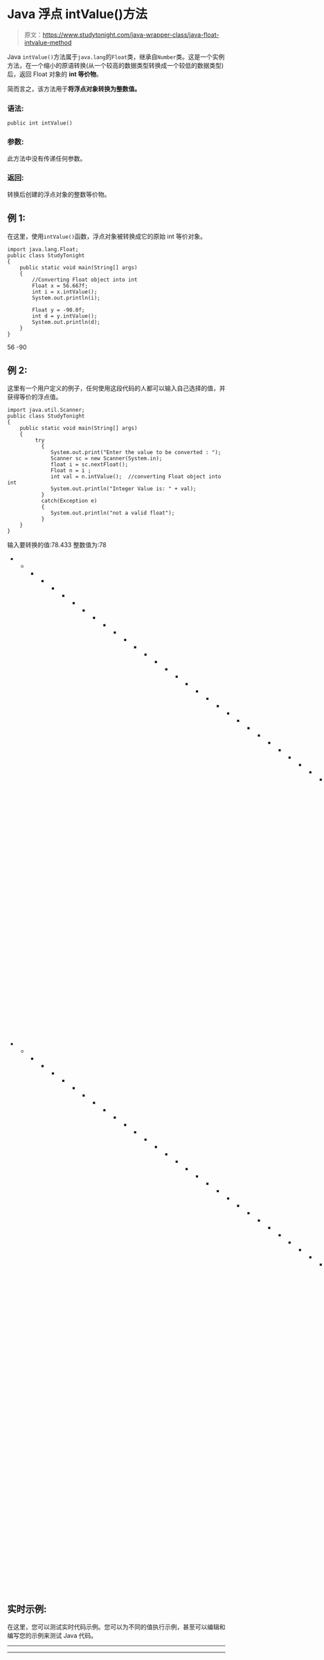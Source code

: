 # Java 浮点 intValue()方法

> 原文：<https://www.studytonight.com/java-wrapper-class/java-float-intvalue-method>

Java `intValue()`方法属于`java.lang`的`Float`类，继承自`Number`类。这是一个实例方法，在一个缩小的原语转换(从一个较高的数据类型转换成一个较低的数据类型)后，返回 Float 对象的 **int 等价物**。

简而言之，该方法用于**将浮点对象转换为整数值。**

### **语法:**

```
public int intValue() 
```

### 参数:

此方法中没有传递任何参数。

### 返回:

转换后创建的浮点对象的整数等价物。

## 例 1:

在这里，使用`intValue()`函数，浮点对象被转换成它的原始 int 等价对象。

```
import java.lang.Float;
public class StudyTonight
{  
    public static void main(String[] args) 
    {  
        //Converting Float object into int
        Float x = 56.667f;
        int i = x.intValue();
        System.out.println(i);

        Float y = -90.0f;  
        int d = y.intValue();  
        System.out.println(d);
    }  
} 
```

56
-90

## 例 2:

这里有一个用户定义的例子，任何使用这段代码的人都可以输入自己选择的值，并获得等价的浮点值。

```
import java.util.Scanner;  
public class StudyTonight
{  
    public static void main(String[] args) 
    {  
         try
           {
              System.out.print("Enter the value to be converted : ");  
              Scanner sc = new Scanner(System.in);  
              float i = sc.nextFloat();  
              Float n = i ;  
              int val = n.intValue();  //converting Float object into int
              System.out.println("Integer Value is: " + val);  
           }
           catch(Exception e)
           {
              System.out.println("not a valid float"); 
           }
    }
} 
```

输入要转换的值:78.433
整数值为:78
* * * * * * * * * * * * * * * * * * * * * * * * * * * * * * * * * * * * * * * * * * * *输入要转换的值:—73.8
整数值为:—73
* * * * * * * * * * * * * * * * * * * * * * * * * * * * * * * * * * * * * * * * * * * * * * * * * * *输入要转换的值:0x77.9
不是有效的浮点数

## 实时示例:

在这里，您可以测试实时代码示例。您可以为不同的值执行示例，甚至可以编辑和编写您的示例来测试 Java 代码。

* * *

* * *